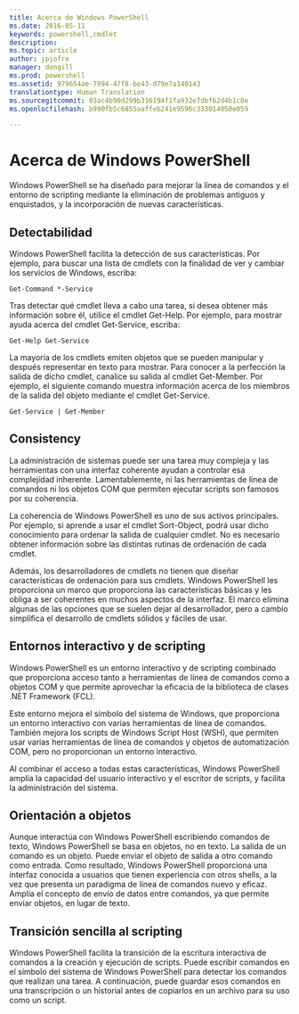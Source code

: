 ```yaml
---
title: Acerca de Windows PowerShell
ms.date: 2016-05-11
keywords: powershell,cmdlet
description: 
ms.topic: article
author: jpjofre
manager: dongill
ms.prod: powershell
ms.assetid: 979654ae-7994-47f8-be43-d79e7a140143
translationtype: Human Translation
ms.sourcegitcommit: 03ac4b90d299b316194f1fa932e7dbf62d4b1c8e
ms.openlocfilehash: b990fb5c6855aaffeb241e9596c333014050e059

---
```


# Acerca de Windows PowerShell
Windows PowerShell se ha diseñado para mejorar la línea de comandos y el entorno de scripting mediante la eliminación de problemas antiguos y enquistados, y la incorporación de nuevas características.

## Detectabilidad
Windows PowerShell facilita la detección de sus características. Por ejemplo, para buscar una lista de cmdlets con la finalidad de ver y cambiar los servicios de Windows, escriba:

```
Get-Command *-Service
```

Tras detectar qué cmdlet lleva a cabo una tarea, si desea obtener más información sobre él, utilice el cmdlet Get\-Help. Por ejemplo, para mostrar ayuda acerca del cmdlet Get\-Service, escriba:

```
Get-Help Get-Service
```
La mayoría de los cmdlets emiten objetos que se pueden manipular y después representar en texto para mostrar. Para conocer a la perfección la salida de dicho cmdlet, canalice su salida al cmdlet Get\-Member. Por ejemplo, el siguiente comando muestra información acerca de los miembros de la salida del objeto mediante el cmdlet Get\-Service.

```
Get-Service | Get-Member
```

## Consistency
La administración de sistemas puede ser una tarea muy compleja y las herramientas con una interfaz coherente ayudan a controlar esa complejidad inherente. Lamentablemente, ni las herramientas de línea de comandos ni los objetos COM que permiten ejecutar scripts son famosos por su coherencia.

La coherencia de Windows PowerShell es uno de sus activos principales. Por ejemplo, si aprende a usar el cmdlet Sort\-Object, podrá usar dicho conocimiento para ordenar la salida de cualquier cmdlet. No es necesario obtener información sobre las distintas rutinas de ordenación de cada cmdlet.

Además, los desarrolladores de cmdlets no tienen que diseñar características de ordenación para sus cmdlets. Windows PowerShell les proporciona un marco que proporciona las características básicas y les obliga a ser coherentes en muchos aspectos de la interfaz. El marco elimina algunas de las opciones que se suelen dejar al desarrollador, pero a cambio simplifica el desarrollo de cmdlets sólidos y fáciles de usar.

## Entornos interactivo y de scripting
Windows PowerShell es un entorno interactivo y de scripting combinado que proporciona acceso tanto a herramientas de línea de comandos como a objetos COM y que permite aprovechar la eficacia de la biblioteca de clases .NET Framework (FCL).

Este entorno mejora el símbolo del sistema de Windows, que proporciona un entorno interactivo con varias herramientas de línea de comandos. También mejora los scripts de Windows Script Host (WSH), que permiten usar varias herramientas de línea de comandos y objetos de automatización COM, pero no proporcionan un entorno interactivo.

Al combinar el acceso a todas estas características, Windows PowerShell amplía la capacidad del usuario interactivo y el escritor de scripts, y facilita la administración del sistema.

## Orientación a objetos
Aunque interactúa con Windows PowerShell escribiendo comandos de texto, Windows PowerShell se basa en objetos, no en texto. La salida de un comando es un objeto. Puede enviar el objeto de salida a otro comando como entrada. Como resultado, Windows PowerShell proporciona una interfaz conocida a usuarios que tienen experiencia con otros shells, a la vez que presenta un paradigma de línea de comandos nuevo y eficaz. Amplía el concepto de envío de datos entre comandos, ya que permite enviar objetos, en lugar de texto.

## Transición sencilla al scripting
Windows PowerShell facilita la transición de la escritura interactiva de comandos a la creación y ejecución de scripts. Puede escribir comandos en el símbolo del sistema de Windows PowerShell para detectar los comandos que realizan una tarea. A continuación, puede guardar esos comandos en una transcripción o un historial antes de copiarlos en un archivo para su uso como un script.




<!--HONumber=Jun16_HO4-->


